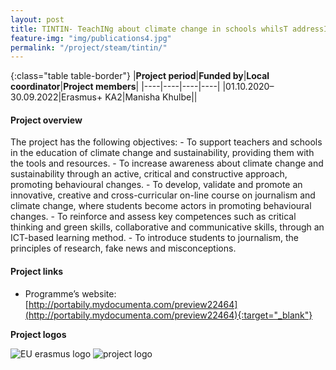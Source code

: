 ```yaml
---
layout: post
title: TINTIN- TeachINg about climate change in schools whilsT addressINg fake news and constructive journalism 
feature-img: "img/publications4.jpg"
permalink: "/project/steam/tintin/"
---
```


{:class="table table-border"}
|**Project period**|**Funded by**|**Local coordinator**|**Project members**|
|----|----|----|----|
|01.10.2020–30.09.2022|Erasmus+ KA2|Manisha Khulbe||

#### Project overview
The project has the following objectives: - To support teachers and schools in the education of climate change and sustainability, providing them with the tools and resources. - To increase awareness about climate change and sustainability through an active, critical and constructive approach, promoting behavioural changes. - To develop, validate and promote an innovative, creative and cross-curricular on-line course on journalism and climate change, where students become actors in promoting behavioural changes. - To reinforce and assess key competences such as critical thinking and green skills, collaborative and communicative skills, through an ICT-based learning method. - To introduce students to journalism, the principles of research, fake news and misconceptions.

#### Project links
- Programme’s website: [http://portabily.mydocumenta.com/preview22464](http://portabily.mydocumenta.com/preview22464){:target="_blank"} 

**Project logos**
<div> 
    <img class="img-fluid-innews" src="{{ '/img/financier_logos/erasmus_K2.jpg' | prepend: site.baseurl }}" alt="EU erasmus logo">
    <img class="img-fluid-innews" src="{{ '/img/project_logos/TINTIN.jpg' | prepend: site.baseurl }}" alt="project logo">
</div>